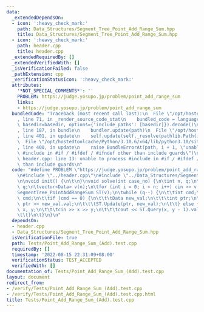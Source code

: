 ```yaml
---
data:
  _extendedDependsOn:
  - icon: ':heavy_check_mark:'
    path: Data_Structures/Segment_Tree_Point_Add_Range_Sum.hpp
    title: Data_Structures/Segment_Tree_Point_Add_Range_Sum.hpp
  - icon: ':heavy_check_mark:'
    path: header.cpp
    title: header.cpp
  _extendedRequiredBy: []
  _extendedVerifiedWith: []
  _isVerificationFailed: false
  _pathExtension: cpp
  _verificationStatusIcon: ':heavy_check_mark:'
  attributes:
    '*NOT_SPECIAL_COMMENTS*': ''
    PROBLEM: https://judge.yosupo.jp/problem/point_add_range_sum
    links:
    - https://judge.yosupo.jp/problem/point_add_range_sum
  bundledCode: "Traceback (most recent call last):\n  File \"/opt/hostedtoolcache/Python/3.10.6/x64/lib/python3.10/site-packages/onlinejudge_verify/documentation/build.py\"\
    , line 71, in _render_source_code_stat\n    bundled_code = language.bundle(stat.path,\
    \ basedir=basedir, options={'include_paths': [basedir]}).decode()\n  File \"/opt/hostedtoolcache/Python/3.10.6/x64/lib/python3.10/site-packages/onlinejudge_verify/languages/cplusplus.py\"\
    , line 187, in bundle\n    bundler.update(path)\n  File \"/opt/hostedtoolcache/Python/3.10.6/x64/lib/python3.10/site-packages/onlinejudge_verify/languages/cplusplus_bundle.py\"\
    , line 401, in update\n    self.update(self._resolve(pathlib.Path(included), included_from=path))\n\
    \  File \"/opt/hostedtoolcache/Python/3.10.6/x64/lib/python3.10/site-packages/onlinejudge_verify/languages/cplusplus_bundle.py\"\
    , line 400, in update\n    raise BundleErrorAt(path, i + 1, \"unable to process\
    \ #include in #if / #ifdef / #ifndef other than include guards\")\nonlinejudge_verify.languages.cplusplus_bundle.BundleErrorAt:\
    \ header.cpp: line 13: unable to process #include in #if / #ifdef / #ifndef other\
    \ than include guards\n"
  code: "#define PROBLEM \"https://judge.yosupo.jp/problem/point_add_range_sum\"\n\
    \n#include \"../header.cpp\"\n#include \"../Data_Structures/Segment_Tree_Point_Add_Range_Sum.hpp\"\
    \n\nvoid init() {\n\t\n}\nvoid solve(int case_no) {\n\tint n, q;\n\tcin >> n >>\
    \ q;\n\tvector<Data> v(n);\n\tfor (int i = 0; i < n; i++) cin >> v[i].val;\n\t\
    SegmentTree_PointAddRangeSum ST(v);\n\twhile (q--) {\n\t\tint cmd;\n\t\tcin >>\
    \ cmd;\n\t\tif (cmd == 0) {\n\t\t\tData new_val;\n\t\t\tint ptr;\n\t\t\tcin >>\
    \ ptr >> new_val.val;\n\t\t\tST.Update(ptr, new_val);\n\t\t} else {\n\t\t\tint\
    \ x, y;\n\t\t\tcin >> x >> y;\n\t\t\tcout << ST.Query(x, y - 1).val << endl;\n\
    \t\t}\n\t}\n}\n"
  dependsOn:
  - header.cpp
  - Data_Structures/Segment_Tree_Point_Add_Range_Sum.hpp
  isVerificationFile: true
  path: Tests/Point_Add_Range_Sum_(Add).test.cpp
  requiredBy: []
  timestamp: '2022-08-15 22:31:09+08:00'
  verificationStatus: TEST_ACCEPTED
  verifiedWith: []
documentation_of: Tests/Point_Add_Range_Sum_(Add).test.cpp
layout: document
redirect_from:
- /verify/Tests/Point_Add_Range_Sum_(Add).test.cpp
- /verify/Tests/Point_Add_Range_Sum_(Add).test.cpp.html
title: Tests/Point_Add_Range_Sum_(Add).test.cpp
---
```

